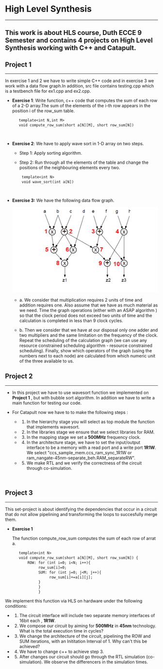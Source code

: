 # High Level Synthesis
---
This work is about HLS course, Duth ECCE 9 Semester and contains 4 projects on High Level Synthesis working with C++ and  Catapult.
---

## Project 1
---
  In exercise 1 and 2 we have to write simple  C++ code and in exercise 3 we work with a data flow graph.In addition,  src file contains testing.cpp which is a testbench file for ex1.cpp and ex2.cpp.

-  **Exercise 1**: Write  function, c++ code that computes the  sum of each row of a 2-D array.The sum of the elements of the i-th row appears in the position i of the row_sum table. <br/>
  
          template<int N,int M>
          void compute_row_sum(short a[N][M], short row_sum[N])
<br/>


- **Exercise 2**: We have to apply wave sort in 1-D array on two steps.
    - Step 1: Apply sorting algorithm.
  
    - Step 2: Run  through all the elements of the table and change the positions of the neighbouring elements every two. <br/>
     
           template<int N>
           void wave_sort(int a[N]) 
    <br/>

- **Exercise 3:** We have the following data flow graph.
  
  ![ad](photos/graph.png)
   
   - a. We consider that multiplication requires 2 units of time and addition requires one. Also assume that we have as much material as we need. Time the graph operations (either with an ASAP algorithm ) so that the clock period does not exceed two units of time and the calculation is completed in less than 9 clock cycles.
  
  - b. Then we consider that we have at our disposal only one adder and two multipliers and the same limitation on the frequency of the clock. Repeat the scheduling of the calculation graph (we can use any resource constrained scheduling algorithm - resource constrained scheduling). Finally, show which operators of the graph (using the numbers next to each node) are calculated from which numeric unit of the three available to us.
   

  

       
      

## Project 2
---

- In this project we have to use wavesort function we implemented on **Project 1** , but with bubble sort algorithm. In addition we have to write a main function for testing our code.
  
- For Catapult now we have to to make the following steps : <br/>
     
     - 1. In the hierarchy stage you will select as top module  the function that implements wavesort.
    
     - 2. In the libraries stage we ensure that we select libraries for RAM.
        
     - 3. In the mapping stage we set a **500MHz** frequency clock.

     - 4. In the architecture stage, we have to set the input/output interface  to be a memory  with a read port and a write port **1R1W**. We select "ccs_sample_mem.ccs_ram_sync_1R1W or  ram_nangate-45nm-separate_beh.RAM_separateRW".

     - 5. We make RTL and we verify the correctness of the circuit through co-simulation.

<br/>


## Project 3
---

This set-project is about identifying the dependencies that occur in a circuit that do not allow pipelining and transforming the loops to succesfully merge them.

- **Exercise 1** <br/>
  
  The function compute_row_sum computes the sum of each row of arrat a.
         
         template<int N>
         void compute_row_sum(short a[N][M], short row_sum[N]) {
             ROW: for (int i=0; i<N; i++){
                  row_sum[i]=0;
                  SUM: for (int j=0; j<M; j++){
                       row_sum[i]+=a[i][j];
                  }
                  }
                  }


We implement  this function via HLS  on hardware under the  following conditions:
   
  -  1. The circuit interface will include two separate memory interfaces of 16bit each , **1R1W**.
  
  -  2. We compose our circuit by aiming for **500MHz** in **45nm** technology. What is the total execution time in cycles?
  
  -  3. We change the architecture of the circuit, pipelining the ROW and SUM iterations, with an Inititation Interval of 1. Why can't this be achieved?
   
  - 4. We have to change c++ to achieve step 3.
  
  - 5. After changes our circuit should go through the RTL simulation (co-simulation). We observe the differencers in the simulation times.
